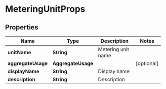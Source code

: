 

# MeteringUnitProps


## Properties

| Name | Type | Description | Notes |
|------------ | ------------- | ------------- | -------------|
|**unitName** | **String** | Metering unit name |  |
|**aggregateUsage** | **AggregateUsage** |  |  [optional] |
|**displayName** | **String** | Display name |  |
|**description** | **String** | Description |  |



